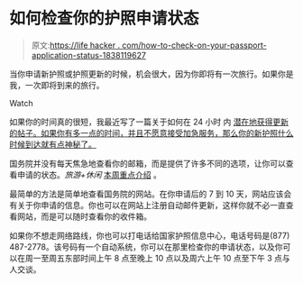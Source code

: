 # 如何检查你的护照申请状态

> 原文:[https://life hacker . com/how-to-check-on-your-passport-application-status-1838119627](https://lifehacker.com/how-to-check-on-your-passport-application-status-1838119627)

当你申请新护照或护照更新的时候，机会很大，因为你即将有一次旅行。如果你是我，一次即将到来的旅行。

Watch

如果你的时间真的很短，我最近写了一篇关于如何在 24 小时 内 [潜在地获得更新的帖子。如果你有多一点的时间，并且不愿意接受加急服务，那么你的新护照什么时候到达就有点神秘了。](https://lifehacker.com/how-to-get-your-passport-renewal-processed-in-24-hours-1836340819) 

国务院并没有每天焦急地查看你的邮箱，而是提供了许多不同的选项，让你可以查看申请的状态。*旅游+休闲* [本周重点介绍](https://www.travelandleisure.com/travel-tips/how-to-check-passport-application-status?utm_campaign=travelandleisure_travelleisure_trueanthem&utm_content=5d7ad583d04a480001c138e3&utm_medium=social&utm_source=twitter.com&utm_term=recent) 。

最简单的方法是简单地查看国务院的网站。在你申请后的 7 到 10 天，网站应该会有关于你申请的信息。你也可以在网站上注册自动邮件更新，这样你就不必一直查看网站，而是可以随时查看你的收件箱。

如果你不想走网络路线，你也可以打电话给国家护照信息中心，电话号码是(877) 487-2778。该号码有一个自动系统，你可以在那里检查你的申请状态，以及你可以在周一至周五东部时间上午 8 点至晚上 10 点以及周六上午 10 点至下午 3 点与人交谈。